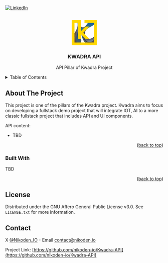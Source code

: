 <a name="readme-top"></a>

[![LinkedIn][linkedin-shield]][linkedin-url]

<!-- PROJECT LOGO -->
<br />
<div align="center">
    <a href="https://github.com/othneildrew/Best-README-Template">
        <img src="@images/kwadra-logo-nobg.png" alt="Logo" width="80" height="80">
    </a>
    <h3 align="center">KWADRA API</h3>
    <p align="center">
        API Pillar of Kwadra Project
    </p>
</div>



<!-- TABLE OF CONTENTS -->
<details>
  <summary>Table of Contents</summary>
  <ol>
    <li>
      <a href="#about-the-project">About The Project</a>
      <ul>
        <li><a href="#built-with">Built With</a></li>
      </ul>
    </li>
    <li><a href="#license">License</a></li>
    <li><a href="#contact">Contact</a></li>
  </ol>
</details>



<!-- ABOUT THE PROJECT -->
## About The Project

This project is one of the pillars of the Kwadra project. Kwadra aims to focus on developing a fullstack demo project that will integrate IOT, AI to a more classic fullstack project that includes API and UI components.

API content:
* TBD

<p align="right">(<a href="#readme-top">back to top</a>)</p>

### Built With
TBD

<p align="right">(<a href="#readme-top">back to top</a>)</p>


<!-- LICENSE -->
## License

Distributed under the GNU Affero General Public License v3.0. See `LICENSE.txt` for more information.

<!-- CONTACT -->
## Contact

X [@Nikoden_IO](https://x.com/Nikoden_IO) - Email [contact@nikoden.io](mailto:contact@nikoden.io)

Project Link: [https://github.com/nikoden-io/Kwadra-API](https://github.com/nikoden-io/Kwadra-API)



<!-- MARKDOWN LINKS & IMAGES -->
<!-- https://www.markdownguide.org/basic-syntax/#reference-style-links -->
[linkedin-shield]: https://img.shields.io/badge/-LinkedIn-black.svg?style=for-the-badge&logo=linkedin&colorB=555
[linkedin-url]: https://www.linkedin.com/in/nicolas-denoel/